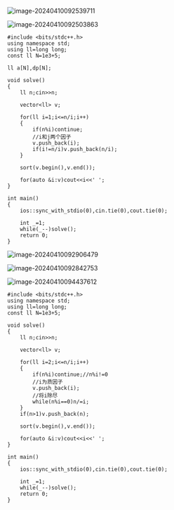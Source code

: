 ![image-20240410092539711](C:\Users\set\AppData\Roaming\Typora\typora-user-images\image-20240410092539711.png)

![image-20240410092503863](C:\Users\set\AppData\Roaming\Typora\typora-user-images\image-20240410092503863.png)

```
#include <bits/stdc++.h>
using namespace std;
using ll=long long;
const ll N=1e3+5;

ll a[N],dp[N];

void solve()
{
	ll n;cin>>n;
	
	vector<ll> v;
	
	for(ll i=1;i<=n/i;i++)
	{
		if(n%i)continue;
		//i和j两个因子
		v.push_back(i);
		if(i!=n/i)v.push_back(n/i);
	}
	
	sort(v.begin(),v.end());
	
	for(auto &i:v)cout<<i<<' ';
}

int main()
{
	ios::sync_with_stdio(0),cin.tie(0),cout.tie(0);
	
	int _=1;
	while(_--)solve();
	return 0;
}
```





![image-20240410092906479](C:\Users\set\AppData\Roaming\Typora\typora-user-images\image-20240410092906479.png)







![image-20240410092842753](C:\Users\set\AppData\Roaming\Typora\typora-user-images\image-20240410092842753.png)

![image-20240410094437612](C:\Users\set\AppData\Roaming\Typora\typora-user-images\image-20240410094437612.png)

```
#include <bits/stdc++.h>
using namespace std;
using ll=long long;
const ll N=1e3+5;

void solve()
{
	ll n;cin>>n;
	
	vector<ll> v;
	
	for(ll i=2;i<=n/i;i++)
	{
		if(n%i)continue;//n%i!=0
		//i为质因子
		v.push_back(i);
		//将i除尽
		while(n%i==0)n/=i;
	}
	if(n>1)v.push_back(n);
	
	sort(v.begin(),v.end());
	
	for(auto &i:v)cout<<i<<' ';
}

int main()
{
	ios::sync_with_stdio(0),cin.tie(0),cout.tie(0);
	
	int _=1;
	while(_--)solve();
	return 0;
}
```

